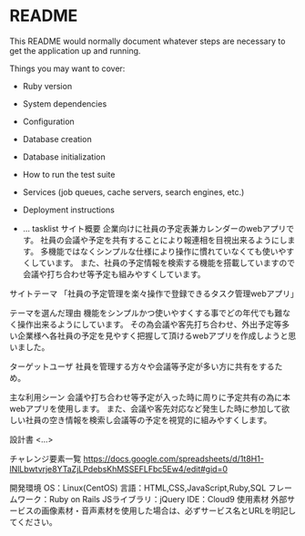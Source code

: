# README

This README would normally document whatever steps are necessary to get the
application up and running.

Things you may want to cover:

* Ruby version

* System dependencies

* Configuration

* Database creation

* Database initialization

* How to run the test suite

* Services (job queues, cache servers, search engines, etc.)

* Deployment instructions

* ...
tasklist
サイト概要
企業向けに社員の予定表兼カレンダーのwebアプリです。 社員の会議や予定を共有することにより報連相を目視出来るようにします。 多機能ではなくシンプルな仕様により操作に慣れていなくても使いやすくしています。 また、社員の予定情報を検索する機能を搭載していますので会議や打ち合わせ等予定も組みやすくしています。

サイトテーマ
「社員の予定管理を楽々操作で登録できるタスク管理webアプリ」

テーマを選んだ理由
機能をシンプルかつ使いやすくする事でどの年代でも難なく操作出来るようにしています。 その為会議や客先打ち合わせ、外出予定等多い企業様へ各社員の予定を見やすく把握して頂けるwebアプリを作成しようと思いました。

ターゲットユーザ
社員を管理する方々や会議等予定が多い方に共有をするため。

主な利用シーン
会議や打ち合わせ等予定が入った時に周りに予定共有の為に本webアプリを使用します。 また、会議や客先対応など発生した時に参加して欲しい社員の空き情報を検索し会議等の予定を視覚的に組みやすくします。

設計書
<...>

チャレンジ要素一覧
https://docs.google.com/spreadsheets/d/1t8H1-lNlLbwtvrje8YTaZjLPdebsKhMSSEFLFbc5Ew4/edit#gid=0

開発環境
OS：Linux(CentOS)
言語：HTML,CSS,JavaScript,Ruby,SQL
フレームワーク：Ruby on Rails
JSライブラリ：jQuery
IDE：Cloud9
使用素材
外部サービスの画像素材・音声素材を使用した場合は、必ずサービス名とURLを明記してください。